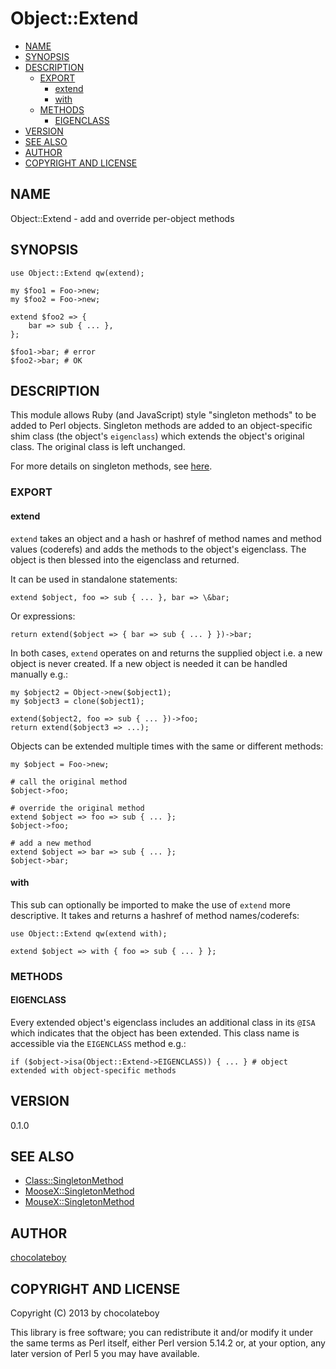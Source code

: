 # Object::Extend

- [NAME](#name)
- [SYNOPSIS](#synopsis)
- [DESCRIPTION](#description)
	- [EXPORT](#export)
		- [extend](#extend)
		- [with](#with)
	- [METHODS](#methods)
		- [EIGENCLASS](#eigenclass)
- [VERSION](#version)
- [SEE ALSO](#see-also)
- [AUTHOR](#author)
- [COPYRIGHT AND LICENSE](#copyright-and-license)

## NAME

Object::Extend - add and override per-object methods

## SYNOPSIS

    use Object::Extend qw(extend);

    my $foo1 = Foo->new;
    my $foo2 = Foo->new;

    extend $foo2 => {
        bar => sub { ... },
    };

    $foo1->bar; # error
    $foo2->bar; # OK

## DESCRIPTION

This module allows Ruby (and JavaScript) style "singleton methods" to be added to Perl objects.
Singleton methods are added to an object-specific shim class (the object's `eigenclass`) which
extends the object's original class. The original class is left unchanged.

For more details on singleton methods, see [here](http://madebydna.com/all/code/2011/06/24/eigenclasses-demystified.html).

### EXPORT

#### extend

`extend` takes an object and a hash or hashref of method names and method values (coderefs) and adds
the methods to the object's eigenclass. The object is then blessed into the eigenclass and returned.

It can be used in standalone statements:

    extend $object, foo => sub { ... }, bar => \&bar;

Or expressions:

    return extend($object => { bar => sub { ... } })->bar;

In both cases, `extend` operates on and returns the supplied object i.e. a new object is never created.
If a new object is needed it can be handled manually e.g.:

    my $object2 = Object->new($object1);
    my $object3 = clone($object1);

    extend($object2, foo => sub { ... })->foo;
    return extend($object3 => ...);

Objects can be extended multiple times with the same or different methods:

    my $object = Foo->new;

    # call the original method
    $object->foo;

    # override the original method
    extend $object => foo => sub { ... };
    $object->foo;

    # add a new method
    extend $object => bar => sub { ... };
    $object->bar;

#### with

This sub can optionally be imported to make the use of `extend` more descriptive. It takes and
returns a hashref of method names/coderefs:

    use Object::Extend qw(extend with);

    extend $object => with { foo => sub { ... } };

### METHODS

#### EIGENCLASS

Every extended object's eigenclass includes an additional class in its `@ISA` which indicates
that the object has been extended. This class name is accessible via the `EIGENCLASS` method e.g.:

    if ($object->isa(Object::Extend->EIGENCLASS)) { ... } # object extended with object-specific methods

## VERSION

0.1.0

## SEE ALSO

- [Class::SingletonMethod](http://search.cpan.org/perldoc?Class::SingletonMethod)
- [MooseX::SingletonMethod](http://search.cpan.org/perldoc?MooseX::SingletonMethod)
- [MouseX::SingletonMethod](http://search.cpan.org/perldoc?MouseX::SingletonMethod)

## AUTHOR

[chocolateboy](mailto:chocolate@cpan.org)

## COPYRIGHT AND LICENSE

Copyright (C) 2013 by chocolateboy

This library is free software; you can redistribute it and/or modify
it under the same terms as Perl itself, either Perl version 5.14.2 or,
at your option, any later version of Perl 5 you may have available.
